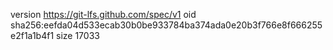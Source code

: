 version https://git-lfs.github.com/spec/v1
oid sha256:eefda04d533ecab30b0be933784ba374ada0e20b3f766e8f666255e2f1a1b4f1
size 17033
